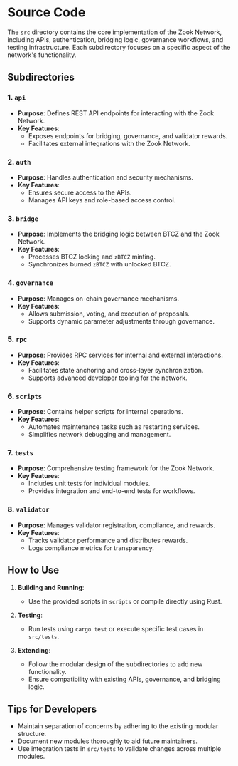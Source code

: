 # Source Code

The `src` directory contains the core implementation of the Zook Network, including APIs, authentication, bridging logic, governance workflows, and testing infrastructure. Each subdirectory focuses on a specific aspect of the network's functionality.

## **Subdirectories**

### 1. `api`
- **Purpose**: Defines REST API endpoints for interacting with the Zook Network.
- **Key Features**:
  - Exposes endpoints for bridging, governance, and validator rewards.
  - Facilitates external integrations with the Zook Network.

### 2. `auth`
- **Purpose**: Handles authentication and security mechanisms.
- **Key Features**:
  - Ensures secure access to the APIs.
  - Manages API keys and role-based access control.

### 3. `bridge`
- **Purpose**: Implements the bridging logic between BTCZ and the Zook Network.
- **Key Features**:
  - Processes BTCZ locking and `zBTCZ` minting.
  - Synchronizes burned `zBTCZ` with unlocked BTCZ.

### 4. `governance`
- **Purpose**: Manages on-chain governance mechanisms.
- **Key Features**:
  - Allows submission, voting, and execution of proposals.
  - Supports dynamic parameter adjustments through governance.

### 5. `rpc`
- **Purpose**: Provides RPC services for internal and external interactions.
- **Key Features**:
  - Facilitates state anchoring and cross-layer synchronization.
  - Supports advanced developer tooling for the network.

### 6. `scripts`
- **Purpose**: Contains helper scripts for internal operations.
- **Key Features**:
  - Automates maintenance tasks such as restarting services.
  - Simplifies network debugging and management.

### 7. `tests`
- **Purpose**: Comprehensive testing framework for the Zook Network.
- **Key Features**:
  - Includes unit tests for individual modules.
  - Provides integration and end-to-end tests for workflows.

### 8. `validator`
- **Purpose**: Manages validator registration, compliance, and rewards.
- **Key Features**:
  - Tracks validator performance and distributes rewards.
  - Logs compliance metrics for transparency.

## **How to Use**

1. **Building and Running**:
   - Use the provided scripts in `scripts` or compile directly using Rust.

2. **Testing**:
   - Run tests using `cargo test` or execute specific test cases in `src/tests`.

3. **Extending**:
   - Follow the modular design of the subdirectories to add new functionality.
   - Ensure compatibility with existing APIs, governance, and bridging logic.

## **Tips for Developers**
- Maintain separation of concerns by adhering to the existing modular structure.
- Document new modules thoroughly to aid future maintainers.
- Use integration tests in `src/tests` to validate changes across multiple modules.



